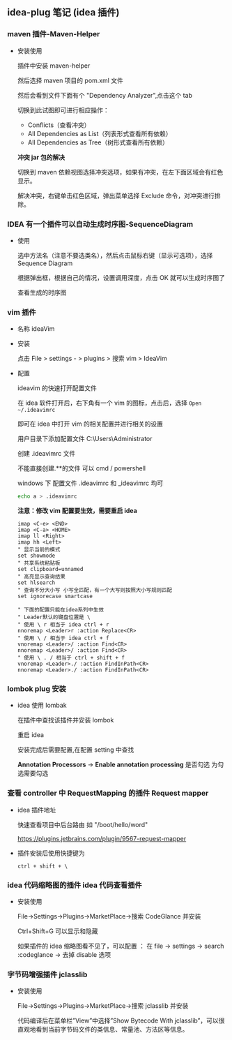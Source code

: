 ## idea-plug 笔记 (idea 插件)

### maven 插件-Maven-Helper

- 安装使用

  插件中安装 maven-helper

  然后选择 maven 项目的 pom.xml 文件

  然后会看到文件下面有个 "Dependency Analyzer",点击这个 tab

  切换到此试图即可进行相应操作：

  - Conflicts（查看冲突）
  - All Dependencies as List（列表形式查看所有依赖）
  - All Dependencies as Tree（树形式查看所有依赖）

  **冲突 jar 包的解决**

  切换到 maven 依赖视图选择冲突选项，如果有冲突，在左下面区域会有红色显示。

  解决冲突，右键单击红色区域，弹出菜单选择 Exclude 命令，对冲突进行排除。

### IDEA 有一个插件可以自动生成时序图-SequenceDiagram

- 使用

  选中方法名（注意不要选类名），然后点击鼠标右键（显示可选项），选择 Sequence Diagram

  根据弹出框，根据自己的情况，设置调用深度，点击 OK 就可以生成时序图了

  查看生成的时序图

### vim 插件

- 名称 ideaVim

- 安装

  点击 File > settings - > plugins > 搜索 vim > IdeaVim

- 配置

  ideavim 的快速打开配置文件

  在 idea 软件打开后，右下角有一个 vim 的图标，点击后，选择 `Open ~/.ideavimrc`

  即可在 idea 中打开 vim 的相关配置并进行相关的设置

  用户目录下添加配置文件 C:\Users\Administrator

  创建 .ideavimrc 文件

  不能直接创建.\*\*的文件 可以 cmd / powershell

  windows 下 配置文件 .ideavimrc 和 \_ideavimrc 均可

  ```sh
  echo a > .ideavimrc
  ```

  **注意：修改 vim 配置要生效，需要重启 idea**

  ```vim
  imap <C-e> <END>
  imap <C-a> <HOME>
  imap ll <Right>
  imap hh <Left>
  " 显示当前的模式
  set showmode
  " 共享系统粘贴板
  set clipboard=unnamed
  " 高亮显示查询结果
  set hlsearch
  " 查询不分大小写 小写全匹配，有一个大写则按照大小写规则匹配
  set ignorecase smartcase

  " 下面的配置只能在idea系列中生效
  " Leader默认的键盘位置是 \
  " 使用 \ r 相当于 idea ctrl + r
  nnoremap <Leader>r :action Replace<CR>
  " 使用 \ / 相当于 idea ctrl + f
  vnoremap <Leader>/ :action Find<CR>
  nnoremap <Leader>/ :action Find<CR>
  " 使用 \ . / 相当于 ctrl + shift + f
  vnoremap <Leader>./ :action FindInPath<CR>
  nnoremap <Leader>./ :action FindInPath<CR>
  ```

### lombok plug 安装

- idea 使用 lombak

  在插件中查找该插件并安装 lombok

  重启 idea

  安装完成后需要配置,在配置 setting 中查找

  **Annotation Processors** -> **Enable annotation processing** 是否勾选 为勾选需要勾选

### 查看 controller 中 RequestMapping 的插件 Request mapper

- idea 插件地址

  快速查看项目中后台路由 如 "/boot/hello/word"

  https://plugins.jetbrains.com/plugin/9567-request-mapper

- 插件安装后使用快捷键为

  `ctrl + shift + \`

### idea 代码缩略图的插件 idea 代码查看插件

- 安装使用

  File->Settings->Plugins->MarketPlace->搜索 CodeGlance 并安装

  Ctrl+Shift+G 可以显示和隐藏

  如果插件的 idea 缩略图看不见了，可以配置 ： 在 file -> settings -> search :codeglance -> 去掉 disable 选项

### 字节码增强插件 jclasslib

- 安装使用

  File->Settings->Plugins->MarketPlace->搜索 jclasslib 并安装

  代码编译后在菜单栏”View”中选择”Show Bytecode With jclasslib”，可以很直观地看到当前字节码文件的类信息、常量池、方法区等信息。
